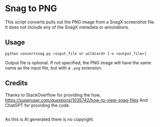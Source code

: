 # Snag to PNG

This script converts pulls out the PNG image from a SnagX screenshot file. It does not
include any of the SnagX metadata or annotations.

## Usage

```
python convertsnag.py <input_file or wildcard> [-o <output_file>]
```

Output file is optional. If not specified, the PNG image will have the same name as the input file, but with a `.png` extension.

## Credits
Thanks to StackOverflow for providing the how, https://superuser.com/questions/1035742/how-to-view-snag-files
And ChatGPT for providing the code.

##
As this is AI generated there is no copyright.